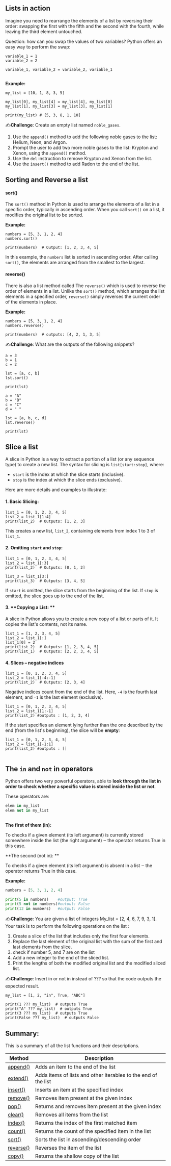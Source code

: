 ## Lists in action



Imagine you need to rearrange the elements of a list by reversing their order: swapping the first with the fifth and the second with the fourth, while leaving the third element untouched.

Question: how can you swap the values of two variables? Python offers an easy way to perform the swap:

```
variable_1 = 1
variable_2 = 2
 
variable_1, variable_2 = variable_2, variable_1
 
```



**Example:**

```
my_list = [10, 1, 8, 3, 5]
 
my_list[0], my_list[4] = my_list[4], my_list[0]
my_list[1], my_list[3] = my_list[3], my_list[1]
 
print(my_list) # [5, 3, 8, 1, 10]
```



✍️**Challenge**: Create an empty list named `noble_gases`.

1. Use the `append()` method to add the following noble gases to the list: Helium, Neon, and Argon.
2. Prompt the user to add two more noble gases to the list: Krypton and Xenon, using the `append()` method.
3. Use the `del` instruction to remove Krypton and Xenon from the list.
4. Use the `insert()` method to add Radon to the end of the list.

## Sorting and Reverse a list



#### sort()



The `sort()` method in Python is used to arrange the elements of a list in a specific order, typically in ascending order. When you call `sort()` on a list, it modifies the original list to be sorted.

**Example:**

```
numbers = [5, 3, 1, 2, 4]
numbers.sort()

print(numbers)  # Output: [1, 2, 3, 4, 5]
```



In this example, the `numbers` list is sorted in ascending order. After calling `sort()`, the elements are arranged from the smallest to the largest.

#### reverse()



There is also a list method called The `reverse()` which is used to reverse the order of elements in a list. Unlike the `sort()` method, which arranges the list elements in a specified order, `reverse()` simply reverses the current order of the elements in place.

**Example:**

```
numbers = [5, 3, 1, 2, 4]
numbers.reverse()

print(numbers)  # outputs: [4, 2, 1, 3, 5]
```



✍️**Challenge**: What are the outputs of the following snippets?

```
a = 3
b = 1
c = 2
 
lst = [a, c, b]
lst.sort()
 
print(lst)
```



```
a = "A"
b = "B"
c = "C"
d = " "
 
lst = [a, b, c, d]
lst.reverse()
 
print(lst)
```



## Slice a list



A slice in Python is a way to extract a portion of a list (or any sequence type) to create a new list. The syntax for slicing is `list[start:stop]`, where:

- `start` is the index at which the slice starts (inclusive).
- `stop` is the index at which the slice ends (exclusive).

Here are more details and examples to illustrate:

#### 1. **Basic Slicing:**



```
list_1 = [0, 1, 2, 3, 4, 5]
list_2 = list_1[1:4]
print(list_2)  # Outputs: [1, 2, 3]
```



This creates a new list, `list_2`, containing elements from index 1 to 3 of `list_1`.

#### 2.  **Omitting `start` and `stop`:**



```
list_1 = [0, 1, 2, 3, 4, 5]
list_2 = list_1[:3]
print(list_2)  # Outputs: [0, 1, 2]

list_3 = list_1[3:]
print(list_3)  # Outputs: [3, 4, 5]
```



If `start` is omitted, the slice starts from the beginning of the list. If `stop` is omitted, the slice goes up to the end of the list.

#### 3. **Copying a List: **



A slice in Python allows you to create a new copy of a list or parts of it. It copies the list's contents, not its name.

```
list_1 = [1, 2, 3, 4, 5]
list_2 = list_1[:]
list_1[0] = 2
print(list_2)  # Outputs: [1, 2, 3, 4, 5]
print(list_1)  # Outputs: [2, 2, 3, 4, 5]
```



#### 4. Slices – negative indices



```
list_1 = [0, 1, 2, 3, 4, 5]
list_2 = list_1[-4:-1]
print(list_2)  # Outputs: [2, 3, 4]
```



Negative indices count from the end of the list. Here, `-4` is the fourth last element, and `-1` is the last element (exclusive).

```
list_1 = [0, 1, 2, 3, 4, 5]
list_2 = list_1[1:-1]
print(list_2) #outputs : [1, 2, 3, 4]
```



If the start specifies an element lying further than the one described by the end (from the list's beginning), the slice will be **empty**:

```
list_1 = [0, 1, 2, 3, 4, 5]
list_2 = list_1[-1:1]
print(list_2) #outputs : []
 
```



## The `in` and `not` in operators



Python offers two very powerful operators, able to **look through the list in order to check whether a specific value is stored inside the list or not**.

These operators are:

```python
elem in my_list
elem not in my_list
 
```



**The first of them (in):**

To checks if a given element (its left argument) is currently stored somewhere inside the list (the right argument) ‒ the operator returns True in this case.

**The second (not in): **

To checks if a given element (its left argument) is absent in a list ‒ the operator returns True in this case.

**Example:**

```python
numbers = [5, 3, 1, 2, 4]

print(5 in numbers)    #output: True
print(5 not in numbers)#outout: False
print(12 in numbers)   #output: False
```



✍️**Challenge**: You are given a list of integers My_list = [2, 4, 6, 7, 9, 3, 1]. Your task is to perform the following operations on the list :

1. Create a slice of the list that includes only the first four elements.
2. Replace the last element of the original list with the sum of the first and last elements from the slice.
3. check if number 5, and 7 are on the list
4. Add a new integer to the end of the sliced list.
5. Print the lengths of both the modified original list and the modified sliced list.

✍️**Challenge**: Insert in or not in instead of ??? so that the code outputs the expected result.

```
my_list = [1, 2, "in", True, "ABC"]
 
print(1 ??? my_list)  # outputs True
print("A" ??? my_list)  # outputs True
print(3 ??? my_list)  # outputs True
print(False ??? my_list)  # outputs False
```



## Summary:



This is a summary of all the list functions and their descriptions.

| Method                                                       | Description                                                  |
| ------------------------------------------------------------ | ------------------------------------------------------------ |
| [append()](https://www.programiz.com/python-programming/methods/list/append) | Adds an item to the end of the list                          |
| [extend()](https://www.programiz.com/python-programming/methods/list/extend) | Adds items of lists and other iterables to the end of the list |
| [insert()](https://www.programiz.com/python-programming/methods/list/insert) | Inserts an item at the specified index                       |
| [remove()](https://www.programiz.com/python-programming/methods/list/remove) | Removes item present at the given index                      |
| [pop()](https://www.programiz.com/python-programming/methods/list/pop) | Returns and removes item present at the given index          |
| [clear()](https://www.programiz.com/python-programming/methods/list/clear) | Removes all items from the list                              |
| [index()](https://www.programiz.com/python-programming/methods/list/index) | Returns the index of the first matched item                  |
| [count()](https://www.programiz.com/python-programming/methods/list/count) | Returns the count of the specified item in the list          |
| [sort()](https://www.programiz.com/python-programming/methods/list/sort) | Sorts the list in ascending/descending order                 |
| [reverse()](https://www.programiz.com/python-programming/methods/list/reverse) | Reverses the item of the list                                |
| [copy()](https://www.programiz.com/python-programming/methods/list/copy) | Returns the shallow copy of the list                         |
